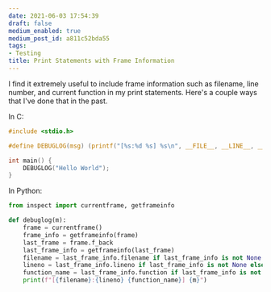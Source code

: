 ```yaml
---
date: 2021-06-03 17:54:39
draft: false
medium_enabled: true
medium_post_id: a811c52bda55
tags:
- Testing
title: Print Statements with Frame Information
---
```


I find it extremely useful to include frame information such as filename, line number, and current function in my print statements. Here's a couple ways that I've done that in the past.

In C:

```c
#include <stdio.h>

#define DEBUGLOG(msg) (printf("[%s:%d %s] %s\n", __FILE__, __LINE__, __PRETTY_FUNCTION__, msg))

int main() {
    DEBUGLOG("Hello World");
}
```



In Python:

```python
from inspect import currentframe, getframeinfo

def debuglog(m):
    frame = currentframe()
    frame_info = getframeinfo(frame)
    last_frame = frame.f_back
    last_frame_info = getframeinfo(last_frame)
    filename = last_frame_info.filename if last_frame_info is not None else "<stdin>"
    lineno = last_frame_info.lineno if last_frame_info is not None else 1
    function_name = last_frame_info.function if last_frame_info is not None else "<module>"
    print(f"[{filename}:{lineno} {function_name}] {m}")
```